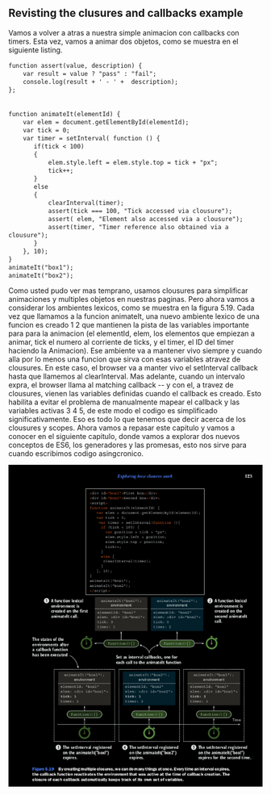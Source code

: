 ## Revisting the clusures and callbacks example

Vamos a volver a atras a nuestra simple animacion con callbacks con timers. Esta vez, vamos a animar dos objetos, como 
se muestra en el siguiente listing.

```
function assert(value, description) {
    var result = value ? "pass" : "fail";
    console.log(result + ' - ' +  description);
};


function animateIt(elementId) {
    var elem = document.getElementById(elementId);
    var tick = 0;
    var timer = setInterval( function () {
       if(tick < 100)
       {
           elem.style.left = elem.style.top = tick + "px";
           tick++;
       }
       else
       {
           clearInterval(timer);
           assert(tick === 100, "Tick accessed via clousure");
           assert( elem, "Element also accessed via a clousure");
           assert(timer, "Timer reference also obtained via a clousure");
       }
    }, 10);
}
animateIt("box1");
animateIt("box2");
```

Como usted pudo ver mas temprano, usamos clousures para simplificar animaciones y multiples objetos en nuestras paginas.
Pero ahora vamos a considerar los ambientes lexicos, como se muestra en la figura 5.19.
Cada vez que llamamos a la funcion animateIt, una nuevo ambiente lexico de una funcion es creado 1 2 que mantienen la 
pista de las variables importante para para la animacion (el elementId, elem, los elementos que empiezan a animar, tick 
el numero al corriente de ticks, y el timer, el ID del timer haciendo la Animacion). Ese ambiente va a mantener vivo 
siempre y cuando alla por lo menos una funcion que sirva con esas variables atravez de clousures. En este caso, el 
browser va a manter vivo el setInterval callback hasta que llamemos al clearInterval. Mas adelante, cuando un intervalo 
expra, el browser llama al matching callback -- y con el, a travez de clousures, vienen las variables definidas cuando 
el callback es creado. Esto habilita a evitar el problema de manualmente mapear el callback y las variables activas 
3 4 5, de este modo el codigo es simplificado significativamente.
Eso es todo lo que tenemos que decir acerca de los clousures y scopes. Ahora vamos a repasar este capitulo y vamos a 
conocer en el siguiente capitulo, donde vamos a explorar dos nuevos conceptos de ES6, los generadores y las promesas, 
esto nos sirve para cuando escribimos codigo asingcronico.

![Timers](callbackTimers.png)
